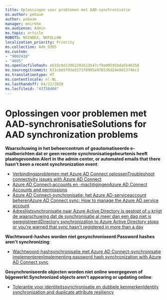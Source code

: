 ```yaml
---
title: Oplossingen voor problemen met AAD-synchronisatie
ms.author: pebaum
author: pebaum
manager: mnirkhe
ms.audience: Admin
ms.topic: article
ROBOTS: NOINDEX, NOFOLLOW
localization_priority: Priority
ms.collection: Adm_O365
ms.custom:
- "9002418"
- "4695"
ms.openlocfilehash: eb32c0d13d62202b13547cf9a00591bda5546358
ms.sourcegitcommit: 631cbb5f03e5371f0995e976536d24e9d13746c3
ms.translationtype: HT
ms.contentlocale: nl-NL
ms.lasthandoff: 04/22/2020
ms.locfileid: "43758404"
---
```

# <a name="solutions-for-aad-synchronization-problems"></a><span data-ttu-id="1de49-102">Oplossingen voor problemen met AAD-synchronisatie</span><span class="sxs-lookup"><span data-stu-id="1de49-102">Solutions for AAD synchronization problems</span></span>

<span data-ttu-id="1de49-103">**Waarschuwing in het beheercentrum of geautomatiseerde e-mailberichten dat er geen recente synchronisatiegebeurtenis heeft plaatsgevonden**:</span><span class="sxs-lookup"><span data-stu-id="1de49-103">**Alert in the admin center, or automated emails that there hasn't been a recent synchronization event**:</span></span>

- [<span data-ttu-id="1de49-104">Verbindingsproblemen met Azure AD Connect oplossen</span><span class="sxs-lookup"><span data-stu-id="1de49-104">Troubleshoot connectivity issues with Azure AD Connect</span></span>](https://docs.microsoft.com/azure/active-directory/hybrid/tshoot-connect-connectivity)
- [<span data-ttu-id="1de49-105">Azure AD Connect-accounts en -machtigingen</span><span class="sxs-lookup"><span data-stu-id="1de49-105">Azure AD Connect Accounts and permissions</span></span>](https://go.microsoft.com/fwlink/p/?LinkId=820598)
- [<span data-ttu-id="1de49-106">Azure AD Connect-synchronisatie: het Azure AD-serviceaccount beheren</span><span class="sxs-lookup"><span data-stu-id="1de49-106">Azure AD Connect sync: How to manage the Azure AD service account</span></span>](https://docs.microsoft.com/azure/active-directory/hybrid/how-to-connect-azureadaccount)
- [<span data-ttu-id="1de49-107">Adreslijstsynchronisatie naar Azure Active Directory is gestopt of u krijgt de waarschuwing dat de synchronisatie al meer dan een dag niet is geregistreerd</span><span class="sxs-lookup"><span data-stu-id="1de49-107">Directory synchronization to Azure Active Directory stops or you're warned that sync hasn't registered in more than a day</span></span>](https://support.microsoft.com/help/2882421/directory-synchronization-to-azure-active-directory-stops-or-you-re-warned-that-sync-hasn-t-registered-in-more-than-a-day)
 
<span data-ttu-id="1de49-108">**Wachtwoord-hashes worden niet gesynchroniseerd**:</span><span class="sxs-lookup"><span data-stu-id="1de49-108">**Password hashes aren't synchronizing**:</span></span>

- [<span data-ttu-id="1de49-109">Wachtwoord-hashsynchronisatie met Azure AD Connect-synchronisatie implementeren</span><span class="sxs-lookup"><span data-stu-id="1de49-109">Implementing password hash synchronization with Azure AD Connect sync</span></span>](https://docs.microsoft.com/azure/active-directory/hybrid/how-to-connect-password-hash-synchronization)

<span data-ttu-id="1de49-110">**Gesynchroniseerde objecten worden niet online weergegeven of bijgewerkt**:</span><span class="sxs-lookup"><span data-stu-id="1de49-110">**Synchronized objects aren't appearing or updating online**:</span></span>

- [<span data-ttu-id="1de49-111">Tolerantie voor identiteitssynchronisatie en dubbele kenmerken</span><span class="sxs-lookup"><span data-stu-id="1de49-111">Identity synchronization and duplicate attribute resiliency</span></span>](https://docs.microsoft.com/azure/active-directory/hybrid/how-to-connect-syncservice-duplicate-attribute-resiliency)
